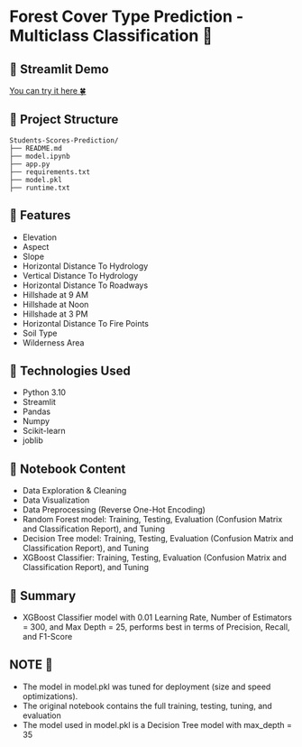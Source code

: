 # Forest Cover Type Prediction - Multiclass Classification 🌳

## 🚀 Streamlit Demo
[You can try it here 🍀](https://forest-cover-type-classification-juzxaqiwvjsxtdyr5pd5ii.streamlit.app/)

## 📂 Project Structure
```
Students-Scores-Prediction/
├── README.md
├── model.ipynb
├── app.py
├── requirements.txt
├── model.pkl
├── runtime.txt
```
## 🧩 Features
- Elevation
- Aspect
- Slope
- Horizontal Distance To Hydrology
- Vertical Distance To Hydrology
- Horizontal Distance To Roadways
- Hillshade at 9 AM
- Hillshade at Noon
- Hillshade at 3 PM
- Horizontal Distance To Fire Points
- Soil Type
- Wilderness Area

## 🔧 Technologies Used
- Python 3.10
- Streamlit
- Pandas
- Numpy
- Scikit-learn
- joblib

## 📓 Notebook Content
- Data Exploration & Cleaning
- Data Visualization 
- Data Preprocessing (Reverse One-Hot Encoding)
- Random Forest model: Training, Testing, Evaluation (Confusion Matrix and Classification Report), and Tuning
- Decision Tree model: Training, Testing, Evaluation (Confusion Matrix and Classification Report), and Tuning
- XGBoost Classifier: Training, Testing, Evaluation (Confusion Matrix and Classification Report), and Tuning

## 🚀 Summary
- XGBoost Classifier model with 0.01 Learning Rate, Number of Estimators = 300, and Max Depth = 25, performs best in terms of Precision, Recall, and F1-Score

## NOTE 🚨
- The model in model.pkl was tuned for deployment (size and speed optimizations).
- The original notebook contains the full training, testing, tuning, and evaluation
- The model used in model.pkl is a Decision Tree model with max_depth = 35
